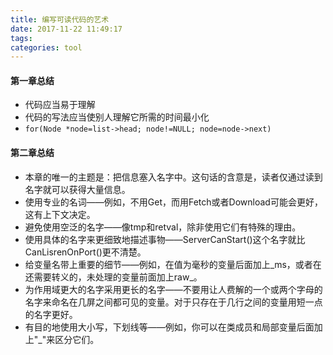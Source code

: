 ```yaml
---
title: 编写可读代码的艺术
date: 2017-11-22 11:49:17
tags:
categories: tool
---
```

#### 第一章总结
- 代码应当易于理解
- 代码的写法应当使别人理解它所需的时间最小化
- `for(Node *node=list->head; node!=NULL; node=node->next)`
#### 第二章总结
- 本章的唯一的主题是：把信息塞入名字中。这句话的含意是，读者仅通过读到名字就可以获得大量信息。
- 使用专业的名词——例如，不用Get，而用Fetch或者Download可能会更好，这有上下文决定。
- 避免使用空泛的名字——像tmp和retval，除非使用它们有特殊的理由。
- 使用具体的名字来更细致地描述事物——ServerCanStart()这个名字就比CanLisrenOnPort()更不清楚。
- 给变量名带上重要的细节——例如，在值为毫秒的变量后面加上\_ms，或者在还需要转义的，未处理的变量前面加上raw\_。
- 为作用域更大的名字采用更长的名字——不要用让人费解的一个或两个字母的名字来命名在几屏之间都可见的变量。对于只存在于几行之间的变量用短一点的名字更好。
- 有目的地使用大小写，下划线等——例如，你可以在类成员和局部变量后面加上"_"来区分它们。

